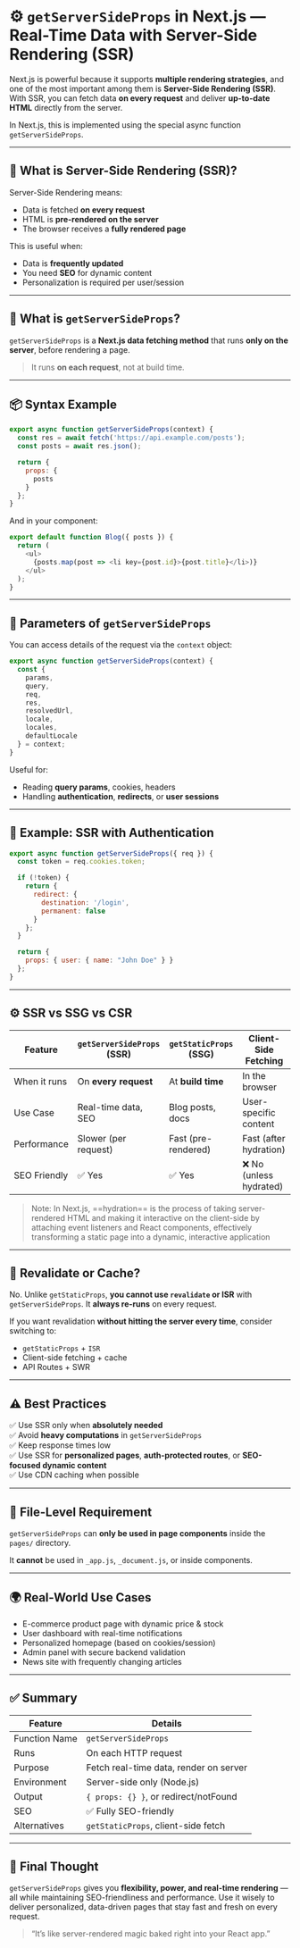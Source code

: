 
# ⚙️ `getServerSideProps` in Next.js — Real-Time Data with Server-Side Rendering (SSR)

Next.js is powerful because it supports **multiple rendering strategies**, and one of the most important among them is **Server-Side Rendering (SSR)**. With SSR, you can fetch data **on every request** and deliver **up-to-date HTML** directly from the server.

In Next.js, this is implemented using the special async function `getServerSideProps`.

---

## 🧠 What is Server-Side Rendering (SSR)?

Server-Side Rendering means:
- Data is fetched **on every request**
- HTML is **pre-rendered on the server**
- The browser receives a **fully rendered page**

This is useful when:
- Data is **frequently updated**
- You need **SEO** for dynamic content
- Personalization is required per user/session

---

## 🔧 What is `getServerSideProps`?

`getServerSideProps` is a **Next.js data fetching method** that runs **only on the server**, before rendering a page.

> It runs **on each request**, not at build time.

---

## 📦 Syntax Example

```js
export async function getServerSideProps(context) {
  const res = await fetch('https://api.example.com/posts');
  const posts = await res.json();

  return {
    props: {
      posts
    }
  };
}
```

And in your component:

```js
export default function Blog({ posts }) {
  return (
    <ul>
      {posts.map(post => <li key={post.id}>{post.title}</li>)}
    </ul>
  );
}
```

---

## 🧰 Parameters of `getServerSideProps`

You can access details of the request via the `context` object:

```js
export async function getServerSideProps(context) {
  const {
    params,
    query,
    req,
    res,
    resolvedUrl,
    locale,
    locales,
    defaultLocale
  } = context;
}
```

Useful for:
- Reading **query params**, cookies, headers
- Handling **authentication**, **redirects**, or **user sessions**

---

## 🔐 Example: SSR with Authentication

```js
export async function getServerSideProps({ req }) {
  const token = req.cookies.token;

  if (!token) {
    return {
      redirect: {
        destination: '/login',
        permanent: false
      }
    };
  }

  return {
    props: { user: { name: "John Doe" } }
  };
}
```

---

## ⚙️ SSR vs SSG vs CSR

| Feature              | `getServerSideProps` (SSR) | `getStaticProps` (SSG) | Client-Side Fetching |
|----------------------|----------------------------|-------------------------|-----------------------|
| When it runs         | On **every request**       | At **build time**       | In the browser        |
| Use Case             | Real-time data, SEO        | Blog posts, docs        | User-specific content |
| Performance          | Slower (per request)       | Fast (pre-rendered)     | Fast (after hydration) |
| SEO Friendly         | ✅ Yes                     | ✅ Yes                  | ❌ No (unless hydrated) |


> Note: In Next.js, ==hydration== is the process of taking server-rendered HTML and making it interactive on the client-side by attaching event listeners and React components, effectively transforming a static page into a dynamic, interactive application

---

## 🔄 Revalidate or Cache?

No. Unlike `getStaticProps`, **you cannot use `revalidate` or ISR** with `getServerSideProps`. It **always re-runs** on every request.

If you want revalidation **without hitting the server every time**, consider switching to:
- `getStaticProps` + `ISR`
- Client-side fetching + cache
- API Routes + SWR

---

## ⚠️ Best Practices

✅ Use SSR only when **absolutely needed**  
✅ Avoid **heavy computations** in `getServerSideProps`  
✅ Keep response times low  
✅ Use SSR for **personalized pages**, **auth-protected routes**, or **SEO-focused dynamic content**  
✅ Use CDN caching when possible

---

## 📁 File-Level Requirement

`getServerSideProps` can **only be used in page components** inside the `pages/` directory.

It **cannot** be used in `_app.js`, `_document.js`, or inside components.

---

## 🌍 Real-World Use Cases

- E-commerce product page with dynamic price & stock
- User dashboard with real-time notifications
- Personalized homepage (based on cookies/session)
- Admin panel with secure backend validation
- News site with frequently changing articles

---

## ✅ Summary

| Feature                     | Details                                           |
|-----------------------------|---------------------------------------------------|
| Function Name               | `getServerSideProps`                              |
| Runs                        | On each HTTP request                              |
| Purpose                     | Fetch real-time data, render on server            |
| Environment                 | Server-side only (Node.js)                        |
| Output                      | `{ props: {} }`, or redirect/notFound             |
| SEO                         | ✅ Fully SEO-friendly                              |
| Alternatives                | `getStaticProps`, client-side fetch               |

---

## 🚀 Final Thought

`getServerSideProps` gives you **flexibility, power, and real-time rendering** — all while maintaining SEO-friendliness and performance. Use it wisely to deliver personalized, data-driven pages that stay fast and fresh on every request.

> “It’s like server-rendered magic baked right into your React app.”

